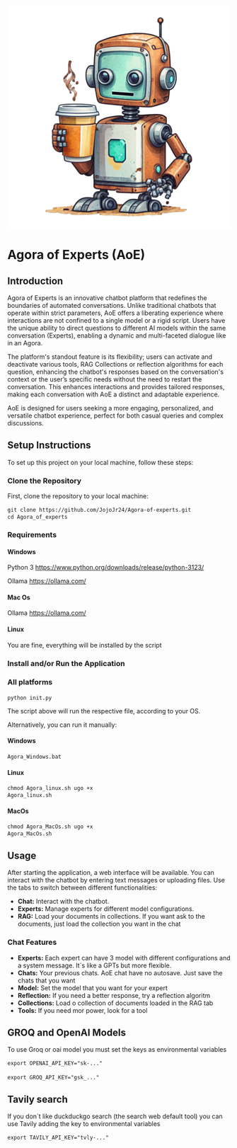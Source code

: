 
![Icono del proyecto](icon.png)
# Agora of Experts (AoE)

## Introduction
Agora of Experts is an innovative chatbot platform that redefines the boundaries of automated conversations. Unlike traditional chatbots that operate within strict parameters, AoE offers a liberating experience where interactions are not confined to a single model or a rigid script. Users have the unique ability to direct questions to different AI models within the same conversation (Experts), enabling a dynamic and multi-faceted dialogue like in an Agora.

The platform's standout feature is its flexibility; users can activate and deactivate various tools, RAG Collections or reflection algorithms for each question, enhancing the chatbot's responses based on the conversation's context or the user’s specific needs without the need to restart the conversation. This enhances interactions and provides tailored responses, making each conversation with AoE a distinct and adaptable experience.

AoE is designed for users seeking a more engaging, personalized, and versatile chatbot experience, perfect for both casual queries and complex discussions.

## Setup Instructions
To set up this project on your local machine, follow these steps:

### Clone the Repository
First, clone the repository to your local machine:
```
git clone https://github.com/JojoJr24/Agora-of-experts.git
cd Agora_of_experts
```
### Requirements
#### Windows
Python 3 https://www.python.org/downloads/release/python-3123/

Ollama https://ollama.com/

#### Mac Os
Ollama https://ollama.com/

#### Linux
You are fine, everything will be installed by the script

### Install and/or Run the Application

### All platforms

```
python init.py
```

The script above will run the respective file, according to your OS.

Alternatively, you can run it manually:

#### Windows
```
Agora_Windows.bat
```
#### Linux
```
chmod Agora_linux.sh ugo +x
Agora_linux.sh
```
#### MacOs
```
chmod Agora_MacOs.sh ugo +x
Agora_MacOs.sh
```

## Usage
After starting the application, a web interface will be available. You can interact with the chatbot by entering text messages or uploading files. Use the tabs to switch between different functionalities:

- **Chat:** Interact with the chatbot.
- **Experts:** Manage experts for different model configurations.
- **RAG:** Load your documents in collections. If you want ask to the documents, just load the collection you want in the chat

### Chat Features
- **Experts:** Each expert can have 3 model with different configurations and a system message. It`s like a GPTs but more flexible.
- **Chats:** Your previous chats. AoE chat have no autosave. Just save the chats that you want
- **Model:** Set the model that you want for your expert
- **Reflection:** If you need a better response, try a reflection algoritm
- **Collections:** Load o collection of documents loaded in the RAG tab
- **Tools:** If you need mor power, look for a tool


## GROQ and OpenAI Models

To use Groq or oai model you must set the keys as environmental variables
```
export OPENAI_API_KEY="sk-..."

export GROQ_API_KEY="gsk_..."
```

## Tavily search
If you don`t like duckduckgo search (the search web default tool) you can use Tavily adding the key to environmental variables

```
export TAVILY_API_KEY="tvly-..."
```
